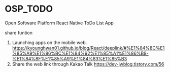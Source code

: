 # OSP_TODO
Open Software Platform React Native ToDo List App  

share funtion  
1. Launching apps on the mobile web. 
https://kyounghwan01.github.io/blog/React/deeplink/#%E1%84%8C%E1%85%A9%E1%86%BC%E1%84%92%E1%85%A1%E1%86%B8-%E1%84%8F%E1%85%A9%E1%84%83%E1%85%B3  
2. Share the web link through Kakao Talk
https://dev-jwblog.tistory.com/56
